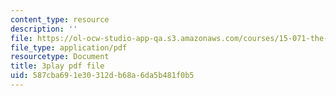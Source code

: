 ```yaml
---
content_type: resource
description: ''
file: https://ol-ocw-studio-app-qa.s3.amazonaws.com/courses/15-071-the-analytics-edge-spring-2017/587cba691e30312db68a6da5b481f0b5_WYrDTn37m-I.pdf
file_type: application/pdf
resourcetype: Document
title: 3play pdf file
uid: 587cba69-1e30-312d-b68a-6da5b481f0b5
---
```

